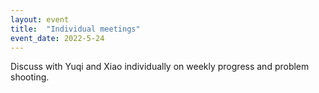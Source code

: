 ```yaml
---
layout: event
title:  "Individual meetings"
event_date: 2022-5-24
---
```


Discuss with Yuqi and Xiao individually on weekly progress and problem shooting.
